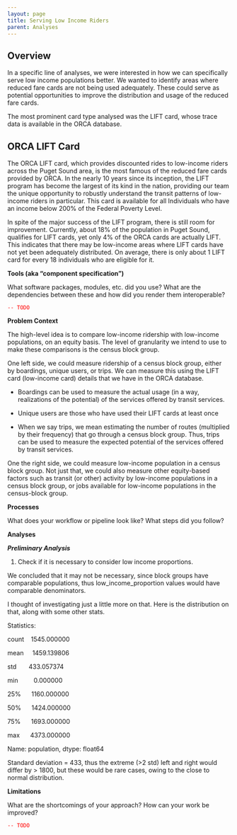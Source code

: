 ```yaml
---
layout: page
title: Serving Low Income Riders
parent: Analyses
---
```


## Overview

In a specific line of analyses, we were interested in how we can specifically serve low income populations better. We wanted to identify areas where reduced fare cards are not being used adequately. These could serve as potential opportunities to improve the distribution and usage of the reduced fare cards. 

The most prominent card type analysed was the LIFT card, whose trace data is available in the ORCA database. 


## ORCA LIFT Card

The ORCA LIFT card, which provides discounted rides to low-income riders across the Puget Sound area, is the most famous of the reduced fare cards provided by ORCA. In the nearly 10 years since its inception, the LIFT program has become the largest of its kind in the nation, providing our team the unique opportunity to robustly understand the transit patterns of low-income riders in particular. This card is available for all Individuals who have an income below 200% of the Federal Poverty Level. 

In spite of the major success of the LIFT program, there is still room for improvement. Currently, about 18% of the population in Puget Sound, qualifies for LIFT cards, yet only 4% of the ORCA cards are actually LIFT. This indicates that there may be low-income areas where LIFT cards have not yet been adequately distributed. On average, there is only about 1 LIFT card for every 18 individuals who are eligible for it. 



**Tools (aka “component specification”)**

What software packages, modules, etc. did you use? 
What are the dependencies between these and how did you render them interoperable?

<code style="color: red">-- TODO</code>

**Problem Context**

The high-level idea is to compare low-income ridership with low-income populations, on an equity basis. The level of granularity we intend to use to make these comparisons is the census block group. 

One left side, we could measure ridership of a census block group, either by boardings, unique users, or trips. We can measure this using the LIFT card (low-income card) details that we have in the ORCA database. 

- Boardings can be used to measure the actual usage (in a way, realizations of the potential) of the services offered by transit services. 

- Unique users are those who have used their LIFT cards at least once 

- When we say trips, we mean estimating the number of routes (multiplied by their frequency) that go through a census block group. Thus, trips can be used to measure the expected potential of the services offered by transit services. 

One the right side, we could measure low-income population in a census block group. Not just that, we could also measure other equity-based factors such as transit (or other) activity by low-income populations in a census block group, or jobs available for low-income populations in the census-block group.

**Processes**

What does your workflow or pipeline look like? 
What steps did you follow? 

**Analyses**

***Preliminary Analysis***

1. Check if it is necessary to consider low income proportions. 

We concluded that it may not be necessary, since block groups have comparable populations, thus low_income_proportion values would have comparable denominators.

I thought of investigating just a little more on that. Here is the distribution on that, along with some other stats. 

Statistics:

count    1545.000000

mean     1459.139806

std       433.057374

min         0.000000

25%      1160.000000

50%      1424.000000

75%      1693.000000

max      4373.000000

Name: population, dtype: float64

Standard deviation = 433, thus the extreme (>2 std) left and right would differ by > 1800, but these would be rare cases, owing to the close to normal distribution.

**Limitations**

What are the shortcomings of your approach?
How can your work be improved?

<code style="color: red">-- TODO</code>

